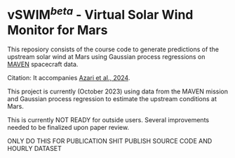 # vSWIM<sup>_beta_</sup> - Virtual Solar Wind Monitor for Mars

This reposiory consists of the course code to generate predictions of the upstream solar wind at Mars using Gaussian process regressions on [MAVEN](https://mars.nasa.gov/maven/) spacecraft data.

Citation: It accompanies [Azari et al., 2024](https://github.com/abbyazari/vSWIM/blob/main/Citation.bib). 

This project is currently (October 2023) using data from the MAVEN mission and Gaussian process regression to estimate the upstream conditions at Mars.

This is currently NOT READY for outside users. Several improvements needed to be finalized upon paper review.

ONLY DO THIS FOR PUBLICATION SHIT PUBLISH SOURCE CODE AND HOURLY DATASET
